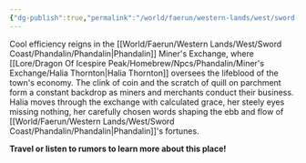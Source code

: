 ```yaml
---
{"dg-publish":true,"permalink":"/world/faerun/western-lands/west/sword-coast/phandalin/miner-s-exchange/"}
---
```


Cool efficiency reigns in the [[World/Faerun/Western Lands/West/Sword Coast/Phandalin/Phandalin\|Phandalin]] Miner's Exchange, where [[Lore/Dragon Of Icespire Peak/Homebrew/Npcs/Phandalin/Miner's Exchange/Halia Thornton\|Halia Thornton]] oversees the lifeblood of the town's economy. The clink of coin and the scratch of quill on parchment form a constant backdrop as miners and merchants conduct their business. Halia moves through the exchange with calculated grace, her steely eyes missing nothing, her carefully chosen words shaping the ebb and flow of [[World/Faerun/Western Lands/West/Sword Coast/Phandalin/Phandalin\|Phandalin]]'s fortunes.

**Travel or listen to rumors to learn more about this place!**